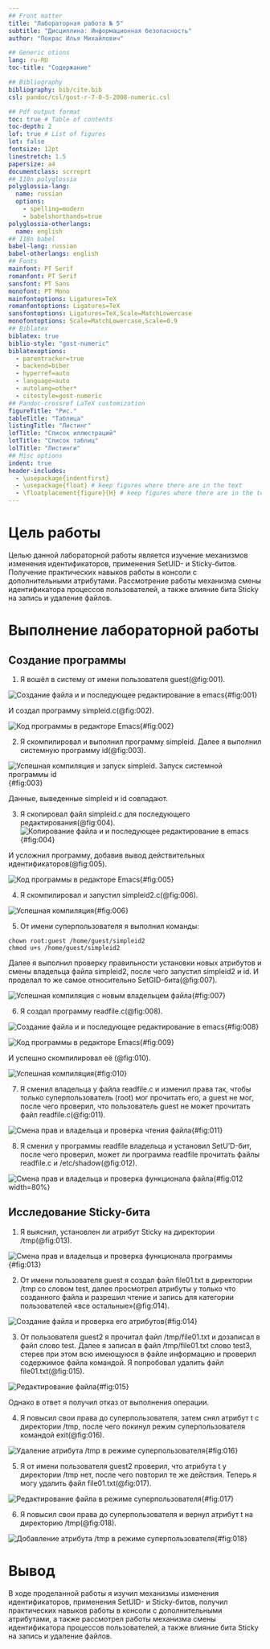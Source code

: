 ```yaml
---
## Front matter
title: "Лабораторная работа № 5"
subtitle: "Дисциплина: Информационная безопасность"
author: "Покрас Илья Михайлович"

## Generic otions
lang: ru-RU
toc-title: "Содержание"

## Bibliography
bibliography: bib/cite.bib
csl: pandoc/csl/gost-r-7-0-5-2008-numeric.csl

## Pdf output format
toc: true # Table of contents
toc-depth: 2
lof: true # List of figures
lot: false
fontsize: 12pt
linestretch: 1.5
papersize: a4
documentclass: scrreprt
## I18n polyglossia
polyglossia-lang:
  name: russian
  options:
	- spelling=modern
	- babelshorthands=true
polyglossia-otherlangs:
  name: english
## I18n babel
babel-lang: russian
babel-otherlangs: english
## Fonts
mainfont: PT Serif
romanfont: PT Serif
sansfont: PT Sans
monofont: PT Mono
mainfontoptions: Ligatures=TeX
romanfontoptions: Ligatures=TeX
sansfontoptions: Ligatures=TeX,Scale=MatchLowercase
monofontoptions: Scale=MatchLowercase,Scale=0.9
## Biblatex
biblatex: true
biblio-style: "gost-numeric"
biblatexoptions:
  - parentracker=true
  - backend=biber
  - hyperref=auto
  - language=auto
  - autolang=other*
  - citestyle=gost-numeric
## Pandoc-crossref LaTeX customization
figureTitle: "Рис."
tableTitle: "Таблица"
listingTitle: "Листинг"
lofTitle: "Список иллюстраций"
lotTitle: "Список таблиц"
lolTitle: "Листинги"
## Misc options
indent: true
header-includes:
  - \usepackage{indentfirst}
  - \usepackage{float} # keep figures where there are in the text
  - \floatplacement{figure}{H} # keep figures where there are in the text
---
```


# Цель работы

Целью данной лабораторной работы является изучение механизмов изменения идентификаторов, применения SetUID- и Sticky-битов. Получение практических навыков работы в консоли с дополнительными атрибутами. Рассмотрение работы механизма смены идентификатора процессов пользователей, а также влияние бита Sticky на запись и удаление файлов.

# Выполнение лабораторной работы

## Создание программы

1. Я вошёл в систему от имени пользователя guest(@fig:001).

![Создание файла и и последующее редактирование в emacs](./image/img1.png){#fig:001}

И создал программу simpleid.c(@fig:002).

![Код программы в редакторе Emacs](./image/img2.png){#fig:002}

2. Я скомпилировал и выполнил программу simpleid. Далее я выполнил системную программу id(@fig:003).

![Успешная компиляция и запуск simpleid. Запуск системной программы id](./image/img3.png){#fig:003}

Данные, выведенные simpleid и id совпадают.

3. Я скопировал файл simpleid.c для последующего редактирования(@fig:004).
![Копирование файла и и последующее редактирование в emacs](./image/img4.png){#fig:004}

И усложнил программу, добавив вывод действительных идентификаторов(@fig:005).

![Код программы в редакторе Emacs](./image/img5.png){#fig:005}

4. Я скомпилировал и запустил simpleid2.c(@fig:006).

![Успешная компиляция](./image/img6.png){#fig:006}

5. От имени суперпользователя я выполнил команды:
```
chown root:guest /home/guest/simpleid2
chmod u+s /home/guest/simpleid2
```
Далее я выполнил проверку правильности установки новых атрибутов и смены владельца файла simpleid2, после чего запустил simpleid2 и id. И проделал то же самое относительно SetGID-бита(@fig:007).

![Успешная компиляция с новым владельцем файла](./image/img7.png){#fig:007}

6. Я создал программу readfile.c(@fig:008).

![Создание файла и и последующее редактирование в emacs](./image/img8.png){#fig:008}

![Код программы в редакторе Emacs](./image/img9.png){#fig:009}

И успешно скомпилировал её (@fig:010).

![Успешная компиляция](./image/img10.png){#fig:010}

7. Я сменил владельца у файла readfile.c и изменил права так, чтобы только суперпользователь (root) мог прочитать его, a guest не мог, после чего проверил, что пользователь guest не может прочитать файл readfile.c(@fig:011).

![Смена прав и владельца и проверка чтения файла](./image/img11.png){#fig:011}

8. Я сменил у программы readfile владельца и установил SetU’D-бит, после чего проверил, может ли программа readfile прочитать файлы readfile.c и /etc/shadow(@fig:012).

![Смена прав и владельца и проверка функционала файла](./image/img12.png){#fig:012 width=80%}

## Исследование Sticky-бита

1. Я выяснил, установлен ли атрибут Sticky на директории /tmp(@fig:013).

![Смена прав и владельца и проверка функционала программы](./image/img13.png){#fig:013}

2. От имени пользователя guest я создал файл file01.txt в директории /tmp со словом test, далее просмотрел атрибуты у только что созданного файла и разрешил чтение и запись для категории пользователей «все остальные»(@fig:014).

![Создание файла и проверка его атрибутов](./image/img14.png){#fig:014}

3. От пользователя guest2 я прочитал файл /tmp/file01.txt и дозаписал в файл слово test. Далее я записал в файл /tmp/file01.txt слово test3, стерев при этом всю имеющуюся в файле информацию и проверил содержимое файла командой. Я попробовал удалить файл file01.txt(@fig:015).

![Редактирование файла](./image/img15.png){#fig:015}

Однако в ответ я получил отказ от выполнения операции.

4. Я повысил свои права до суперпользователя, затем снял атрибут t с директории /tmp, после чего покинул режим суперпользователя командой exit(@fig:016).

![Удаление атрибута /tmp в режиме суперпользователя](./image/img16.png){#fig:016}

5. Я от имени пользователя guest2 проверил, что атрибута t у директории /tmp
нет, после чего повторил те же действия. Теперь я могу удалить файл file01.txt(@fig:017).

![Редактирование файла в режиме суперпользователя](./image/img17.png){#fig:017}

6. Я повысил свои права до суперпользователя и вернул атрибут t на директорию /tmp(@fig:018).

![Добавление атрибута /tmp в режиме суперпользователя](./image/img18.png){#fig:018}

# Вывод

В ходе проделанной работы я изучил механизмы изменения идентификаторов, применения SetUID- и Sticky-битов, получил практических навыков работы в консоли с дополнительными атрибутами, а также рассмотрел работы механизма смены идентификатора процессов пользователей, а также влияние бита Sticky на запись и удаление файлов.